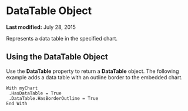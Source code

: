 
# DataTable Object

 **Last modified:** July 28, 2015

Represents a data table in the specified chart.

## Using the DataTable Object

Use the  **DataTable** property to return a **DataTable** object. The following example adds a data table with an outline border to the embedded chart.


```
With myChart 
 .HasDataTable = True 
 .DataTable.HasBorderOutline = True 
End With
```

